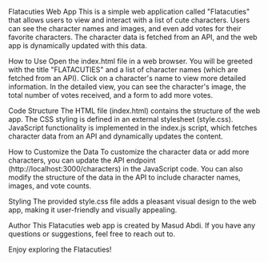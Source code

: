 Flatacuties Web App This is a simple web application called "Flatacuties" that allows users to view and interact with a list of cute characters. Users can see the character names and images, and even add votes for their favorite characters. The character data is fetched from an API, and the web app is dynamically updated with this data.

How to Use Open the index.html file in a web browser. You will be greeted with the title "FLATACUTIES" and a list of character names (which are fetched from an API). Click on a character's name to view more detailed information. In the detailed view, you can see the character's image, the total number of votes received, and a form to add more votes.

Code Structure The HTML file (index.html) contains the structure of the web app. The CSS styling is defined in an external stylesheet (style.css). JavaScript functionality is implemented in the index.js script, which fetches character data from an API and dynamically updates the content.

How to Customize the Data To customize the character data or add more characters, you can update the API endpoint (http://localhost:3000/characters) in the JavaScript code. You can also modify the structure of the data in the API to include character names, images, and vote counts.

Styling The provided style.css file adds a pleasant visual design to the web app, making it user-friendly and visually appealing.

Author This Flatacuties web app is created by Masud Abdi. If you have any questions or suggestions, feel free to reach out to.

Enjoy exploring the Flatacuties!
 
